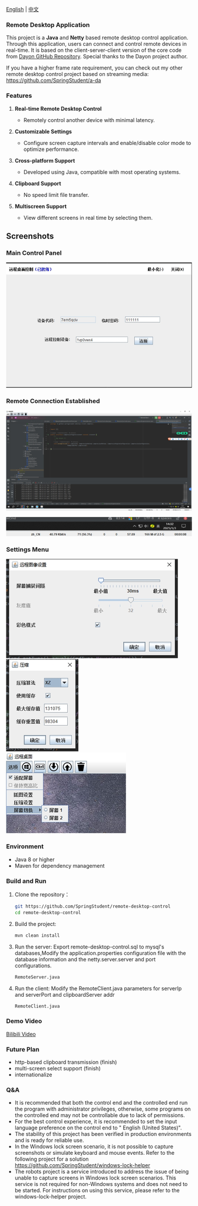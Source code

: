 [English](README.md) | [中文](README_zh.md)

### Remote Desktop Application

This project is a **Java** and **Netty** based remote desktop control application. Through this application, users can
connect and control remote devices in real-time. It is based on the client-server-client version of the core code
from [Dayon GitHub Repository](https://github.com/RetGal/Dayon). Special thanks to the Dayon project author.

If you have a higher frame rate requirement, you can check out my other remote desktop control project based on
streaming media: https://github.com/SpringStudent/a-da

### Features

1. **Real-time Remote Desktop Control**
    * Remotely control another device with minimal latency.

2. **Customizable Settings**
    * Configure screen capture intervals and enable/disable color mode to optimize performance.

3. **Cross-platform Support**
    * Developed using Java, compatible with most operating systems.

4. **Clipboard Support**
    * No speed limit file transfer.

5. **Multiscreen Support**
    * View different screens in real time by selecting them.

## Screenshots

### Main Control Panel

![remote-desktop-control](z_launcher.png)

### Remote Connection Established

![remote-desktop-control](z_screen.png)

![remote-desktop-control](z_monitor.png)

### Settings Menu

![remote-desktop-control](z_screen_setting.png)
![remote-desktop-control](z_compress_setting.png)
![remote-desktop-control](z_clipboard.png)

### Environment

* Java 8 or higher
* Maven for dependency management

### Build and Run

1. Clone the repository：
   ```bash
   git https://github.com/SpringStudent/remote-desktop-control
   cd remote-desktop-control
   ```

2. Build the project:
   ```bash
   mvn clean install
   ```

3. Run the server: Export remote-desktop-control.sql to mysql's databases,Modify the application.properties configuration file with the database information and the
   netty.server.server and port configurations.
   ```bash
   RemoteServer.java
   ```

4. Run the client: Modify the RemoteClient.java parameters for serverIp and serverPort and clipboardServer addr
   ```bash
   RemoteClient.java
   ```
### Demo Video

[Bilibili Video](https://www.bilibili.com/video/BV11qNCeNEoZ/)

### Future Plan

* http-based clipboard transmission (finish)
* multi-screen select support (finish)
* internationalize  

### Q&A

* It is recommended that both the control end and the controlled end run the program with administrator privileges,
  otherwise, some programs on the controlled end may not be controllable due to lack of permissions.
* For the best control experience, it is recommended to set the input language preference on the control end to "
  English (United States)".
* The stability of this project has been verified in production environments and is ready for reliable use.
* In the Windows lock screen scenario, it is not possible to capture screenshots or simulate keyboard and mouse events. Refer to the following project for a solution
  https://github.com/SpringStudent/windows-lock-helper
* The robots project is a service introduced to address the issue of being unable to capture screens in Windows lock screen scenarios. 
  This service is not required for non-Windows systems and does not need to be started. For instructions on using this service, please refer to the windows-lock-helper project.